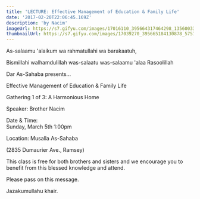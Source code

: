 ```yaml
---
title: 'LECTURE: Effective Management of Education & Family Life'
date: '2017-02-20T22:06:45.169Z'
description: 'by Nacim'
imageUrl: https://s7.gifyu.com/images/17016110_395664317464298_1356003363461483404_o.jpg_nc_cat106_nc_sid8024bb_nc_ohcgB0kyxrMbiIAX9IP6Ea_nc_htscontent.fybz1-1.jpg
thumbnailUrl: https://s7.gifyu.com/images/17039270_395665184130878_5757573914231297352_o.jpg_nc_cat104_nc_sid8024bb_nc_ohcm8oWjmDqDigAX9LUJHG_nc_htscontent.fybz1-1.jpg
---
```


As-salaamu 'alaikum wa rahmatullahi wa barakaatuh,

Bismillahi walhamdulillah was-salaatu was-salaamu 'alaa Rasoolillah

Dar As-Sahaba presents...

Effective Management of Education & Family Life

Gathering 1 of 3: A Harmonious Home

Speaker: Brother Nacim

Date & Time:  
 Sunday, March 5th 1:00pm

Location:
Musalla As-Sahaba

(2835 Dumaurier Ave., Ramsey)

This class is free for both brothers and sisters and we encourage you to benefit from this blessed knowledge and attend.

Please pass on this message.

Jazakumullahu khair.
